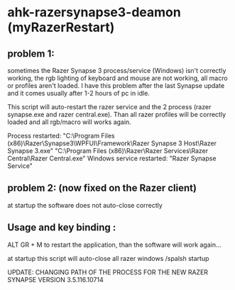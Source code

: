 # ahk-razersynapse3-deamon (myRazerRestart)

## problem 1: 
sometimes the Razer Synapse 3 process/service (Windows) isn't correctly working, the rgb lighting of keyboard and mouse are not working, all macro or profiles aren't loaded. I have this problem after the last Synapse update and it comes usually after 1-2 hours of pc in idle.

This script will auto-restart the razer service and the 2 process (razer synapse.exe and razer central.exe). Than all razer profiles will be correctly loaded and all rgb/macro will works again.

Process restarted:
 "C:\Program Files (x86)\Razer\Synapse3\WPFUI\Framework\Razer Synapse 3 Host\Razer Synapse 3.exe"
 "C:\Program Files (x86)\Razer\Razer Services\Razer Central\Razer Central.exe"
Windows service restarted:
 "Razer Synapse Service"
 

## problem 2: (now fixed on the  Razer client)
at startup the software does not auto-close correctly

## Usage and key binding :

ALT GR + M 
to restart the application, than the software will work again...

at startup this script will auto-close all razer windows /spalsh startup 

UPDATE:
CHANGING PATH OF THE PROCESS FOR THE NEW RAZER SYNAPSE 
VERSION 3.5.116.10714
